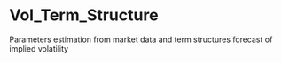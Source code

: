 # Vol_Term_Structure
Parameters estimation from market data and term structures forecast of implied volatility 
